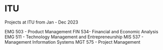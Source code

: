 # ITU
Projects at ITU from Jan - Dec 2023

EMG 503 - Product Management
FIN 534- Financial and Economic Analysis
EMG 511 - Technology Management and Entrepreneurship
MIS 537 - Management Information Systems
MGT 575 - Project Management
